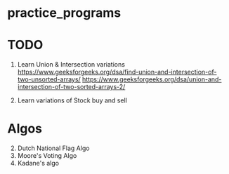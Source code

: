 # practice_programs


# TODO

1) Learn Union & Intersection variations
https://www.geeksforgeeks.org/dsa/find-union-and-intersection-of-two-unsorted-arrays/
https://www.geeksforgeeks.org/dsa/union-and-intersection-of-two-sorted-arrays-2/

2) Learn variations of Stock buy and sell


# Algos

2) Dutch National Flag Algo
3) Moore's Voting Algo
4) Kadane's algo
